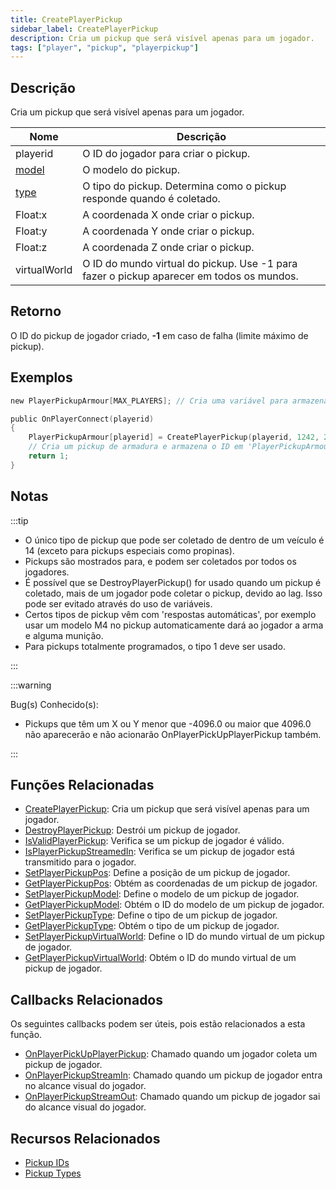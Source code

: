 ```yaml
---
title: CreatePlayerPickup
sidebar_label: CreatePlayerPickup
description: Cria um pickup que será visível apenas para um jogador.
tags: ["player", "pickup", "playerpickup"]
---
```


<VersionWarn version='omp v1.1.0.2612' />

## Descrição

Cria um pickup que será visível apenas para um jogador.

| Nome                             | Descrição                                                                          |
| -------------------------------- | ---------------------------------------------------------------------------------- |
| playerid                         | O ID do jogador para criar o pickup.                                              |
| [model](../resources/pickupids)  | O modelo do pickup.                                                                |
| [type](../resources/pickuptypes) | O tipo do pickup. Determina como o pickup responde quando é coletado.             |
| Float:x                          | A coordenada X onde criar o pickup.                                               |
| Float:y                          | A coordenada Y onde criar o pickup.                                               |
| Float:z                          | A coordenada Z onde criar o pickup.                                               |
| virtualWorld                     | O ID do mundo virtual do pickup. Use -1 para fazer o pickup aparecer em todos os mundos. |

## Retorno

O ID do pickup de jogador criado, **-1** em caso de falha (limite máximo de pickup).

## Exemplos

```c
new PlayerPickupArmour[MAX_PLAYERS]; // Cria uma variável para armazenar o ID do pickup de jogador

public OnPlayerConnect(playerid)
{
    PlayerPickupArmour[playerid] = CreatePlayerPickup(playerid, 1242, 2, 2010.0979, 1222.0642, 10.8206, -1);
    // Cria um pickup de armadura e armazena o ID em 'PlayerPickupArmour[playerid]'
    return 1;
}
```

## Notas

:::tip

- O único tipo de pickup que pode ser coletado de dentro de um veículo é 14 (exceto para pickups especiais como propinas).
- Pickups são mostrados para, e podem ser coletados por todos os jogadores.
- É possível que se DestroyPlayerPickup() for usado quando um pickup é coletado, mais de um jogador pode coletar o pickup, devido ao lag. Isso pode ser evitado através do uso de variáveis.
- Certos tipos de pickup vêm com 'respostas automáticas', por exemplo usar um modelo M4 no pickup automaticamente dará ao jogador a arma e alguma munição.
- Para pickups totalmente programados, o tipo 1 deve ser usado.

:::

:::warning

Bug(s) Conhecido(s):

- Pickups que têm um X ou Y menor que -4096.0 ou maior que 4096.0 não aparecerão e não acionarão OnPlayerPickUpPlayerPickup também.

:::

## Funções Relacionadas

- [CreatePlayerPickup](CreatePlayerPickup): Cria um pickup que será visível apenas para um jogador.
- [DestroyPlayerPickup](DestroyPlayerPickup): Destrói um pickup de jogador.
- [IsValidPlayerPickup](IsValidPlayerPickup): Verifica se um pickup de jogador é válido.
- [IsPlayerPickupStreamedIn](IsPlayerPickupStreamedIn): Verifica se um pickup de jogador está transmitido para o jogador.
- [SetPlayerPickupPos](SetPlayerPickupPos): Define a posição de um pickup de jogador.
- [GetPlayerPickupPos](GetPlayerPickupPos): Obtém as coordenadas de um pickup de jogador.
- [SetPlayerPickupModel](SetPlayerPickupModel): Define o modelo de um pickup de jogador.
- [GetPlayerPickupModel](GetPlayerPickupModel): Obtém o ID do modelo de um pickup de jogador.
- [SetPlayerPickupType](SetPlayerPickupType): Define o tipo de um pickup de jogador.
- [GetPlayerPickupType](GetPlayerPickupType): Obtém o tipo de um pickup de jogador.
- [SetPlayerPickupVirtualWorld](SetPlayerPickupVirtualWorld): Define o ID do mundo virtual de um pickup de jogador.
- [GetPlayerPickupVirtualWorld](GetPlayerPickupVirtualWorld): Obtém o ID do mundo virtual de um pickup de jogador.

## Callbacks Relacionados

Os seguintes callbacks podem ser úteis, pois estão relacionados a esta função.

- [OnPlayerPickUpPlayerPickup](../callbacks/OnPlayerPickUpPlayerPickup): Chamado quando um jogador coleta um pickup de jogador.
- [OnPlayerPickupStreamIn](../callbacks/OnPlayerPickupStreamIn): Chamado quando um pickup de jogador entra no alcance visual do jogador.
- [OnPlayerPickupStreamOut](../callbacks/OnPlayerPickupStreamOut): Chamado quando um pickup de jogador sai do alcance visual do jogador.

## Recursos Relacionados

- [Pickup IDs](../resources/pickupids)
- [Pickup Types](../resources/pickuptypes)